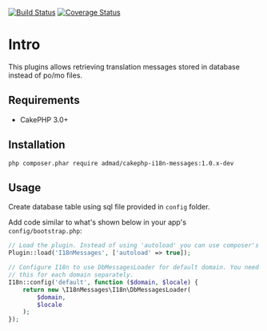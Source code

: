 [![Build Status](https://travis-ci.org/ADmad/cakephp-i18n-messages.png?branch=master)](https://travis-ci.org/ADmad/cakephp-i18n-messages)
[![Coverage Status](https://img.shields.io/coveralls/ADmad/cakephp-i18n-messages.svg)](https://coveralls.io/r/ADmad/cakephp-i18n-messages?branch=master)

# Intro

This plugins allows retrieving translation messages stored in database instead
of po/mo files.

## Requirements

* CakePHP 3.0+

## Installation

`php composer.phar require admad/cakephp-i18n-messages:1.0.x-dev`

## Usage

Create database table using sql file provided in `config` folder.

Add code similar to what's shown below in your app's `config/bootstrap.php`:

```php
// Load the plugin. Instead of using 'autoload' you can use composer's autoloader too.
Plugin::load('I18nMessages', ['autoload' => true]);

// Configure I18n to use DbMessagesLoader for default domain. You need to do
// this for each domain separately.
I18n::config('default', function ($domain, $locale) {
	return new \I18nMessages\I18n\DbMessagesLoader(
		$domain,
		$locale
	);
});
```

